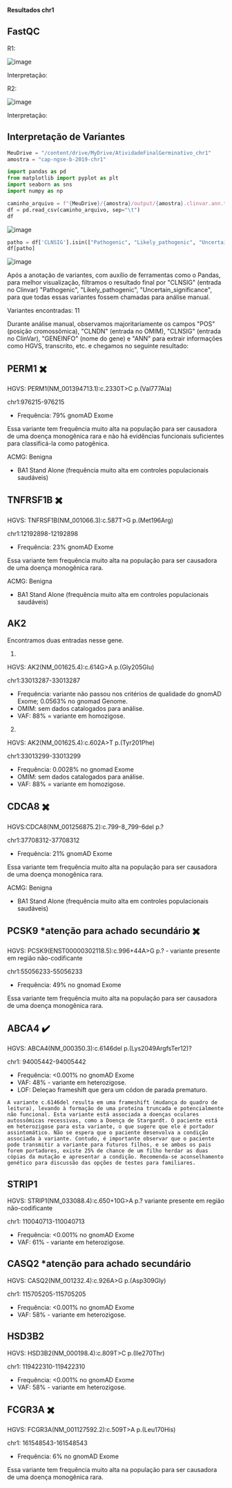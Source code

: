 **Resultados chr1** 

## FastQC

R1:

![image](https://github.com/user-attachments/assets/8dcbe6da-39b6-496b-88ca-bed255ee69ca)

Interpretação:

R2: 

![image](https://github.com/user-attachments/assets/304c4228-00c3-4107-884a-564a8bbb050d)

Interpretação: 


## Interpretação de Variantes

```python
MeuDrive = "/content/drive/MyDrive/AtividadeFinalGerminativo_chr1"
amostra = "cap-ngse-b-2019-chr1"

import pandas as pd
from matplotlib import pyplot as plt
import seaborn as sns
import numpy as np

caminho_arquivo = f"{MeuDrive}/{amostra}/output/{amostra}.clinvar.ann.txt"
df = pd.read_csv(caminho_arquivo, sep="\t")
df
```

![image](https://github.com/user-attachments/assets/8ab4e6e2-41cc-4554-8725-80dbe5c7dcc8)

```python
patho = df['CLNSIG'].isin(["Pathogenic", "Likely_pathogenic", "Uncertain_significance"])
df[patho]
```

![image](https://github.com/user-attachments/assets/4aa4e116-d070-4d64-bde2-2717c17b33d3)

Após a anotação de variantes, com auxílio de ferramentas como o Pandas, para melhor visualização, filtramos o resultado final por "CLNSIG" (entrada no Clinvar) "Pathogenic", "Likely_pathogenic", "Uncertain_significance", para que todas essas variantes fossem chamadas para análise manual. 

Variantes encontradas: 11

Durante análise manual, observamos majoritariamente os campos "POS" (posição cromossômica), "CLNDN" (entrada no OMIM), "CLNSIG" (entrada no ClinVar), "GENEINFO" (nome do gene) e "ANN" para extrair informações como HGVS, transcrito, etc. e chegamos no seguinte resultado:

## PERM1 ✖️

HGVS: PERM1(NM_001394713.1):c.2330T>C
p.(Val777Ala)

chr1:976215-976215

- Frequência: 79% gnomAD Exome

Essa variante tem frequência muito alta na população para ser causadora de uma doença monogênica rara e não há evidências funcionais suficientes para classificá-la como patogênica.

ACMG: Benigna
- BA1 Stand Alone (frequência muito alta em controles populacionais saudáveis)

## TNFRSF1B ✖️

HGVS: TNFRSF1B(NM_001066.3):c.587T>G
p.(Met196Arg)

chr1:12192898-12192898

- Frequência: 23% gnomAD Exome

Essa variante tem frequência muito alta na população para ser causadora de uma doença monogênica rara. 

ACMG: Benigna
- BA1 Stand Alone (frequência muito alta em controles populacionais saudáveis)

## AK2

Encontramos duas entradas nesse gene. 

1.
HGVS: AK2(NM_001625.4):c.614G>A
p.(Gly205Glu)

chr1:33013287-33013287

- Frequência: variante não passou nos critérios de qualidade do gnomAD Exome; 0.0563% no gnomad Genome.
- OMIM: sem dados catalogados para análise. 
- VAF: 88% = variante em homozigose. 

2.
HGVS: AK2(NM_001625.4):c.602A>T
p.(Tyr201Phe)

chr1:33013299-33013299

- Frequência: 0.0028% no gnomad Exome
- OMIM: sem dados catalogados para análise. 
- VAF: 88% = variante em homozigose. 

## CDCA8 ✖️

HGVS:CDCA8(NM_001256875.2):c.799-8_799-6del
p.?

chr1:37708312-37708312

- Frequência: 21% gnomAD Exome

Essa variante tem frequência muito alta na população para ser causadora de uma doença monogênica rara. 

ACMG: Benigna
- BA1 Stand Alone (frequência muito alta em controles populacionais saudáveis)

## PCSK9 *atenção para achado secundário ✖️

HGVS: PCSK9(ENST00000302118.5):c.996+44A>G
p.? - variante presente em região não-codificante

chr1:55056233-55056233

- Frequência: 49% no gnomad Exome

Essa variante tem frequência muito alta na população para ser causadora de uma doença monogênica rara. 

## ABCA4 ✔️

HGVS: ABCA4(NM_000350.3):c.6146del
p.(Lys2049ArgfsTer12)?

chr1: 94005442-94005442

- Frequência: <0.001% no gnomAD Exome
- VAF: 48% - variante em heterozigose. 
- LOF: Deleçao frameshift que gera um códon de parada prematuro.

```A variante c.6146del resulta em uma frameshift (mudança do quadro de leitura), levando à formação de uma proteína truncada e potencialmente não funcional. Esta variante está associada a doenças oculares autossômicas recessivas, como a Doença de Stargardt. O paciente está em heterozigose para esta variante, o que sugere que ele é portador assintomático. Não se espera que o paciente desenvolva a condição associada à variante. Contudo, é importante observar que o paciente pode transmitir a variante para futuros filhos, e se ambos os pais forem portadores, existe 25% de chance de um filho herdar as duas cópias da mutação e apresentar a condição. Recomenda-se aconselhamento genético para discussão das opções de testes para familiares.```

## STRIP1

HGVS: STRIP1(NM_033088.4):c.650+10G>A
p.? variante presente em região não-codificante

chr1: 110040713-110040713

- Frequência: <0.001% no gnomAD Exome
- VAF: 61% - variante em heterozigose. 

## CASQ2 *atenção para achado secundário

HGVS: CASQ2(NM_001232.4):c.926A>G
p.(Asp309Gly)

chr1: 115705205-115705205

- Frequência: <0.001% no gnomAD Exome
- VAF: 58% - variante em heterozigose. 

## HSD3B2

HGVS: HSD3B2(NM_000198.4):c.809T>C
p.(Ile270Thr)

chr1: 119422310-119422310

- Frequência: <0.001% no gnomAD Exome
- VAF: 58% - variante em heterozigose.

## FCGR3A ✖️

HGVS: FCGR3A(NM_001127592.2):c.509T>A
p.(Leu170His)

chr1: 161548543-161548543

- Frequência: 6% no gnomAD Exome

Essa variante tem frequência muito alta na população para ser causadora de uma doença monogênica rara. 
